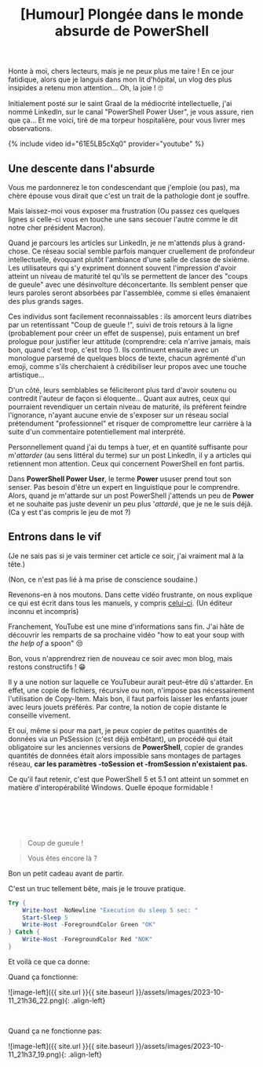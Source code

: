 ﻿---
title: "[Humour] Plongée dans le monde absurde de PowerShell"
excerpt: |
  Venez découvrir une plongée navrante dans le monde étrange des tutoriels PowerShell sur YouTube.

category: PowerShell
classes: wide
comments: true
tags: 
  - PowerShell
  - Tips
  - Humour
---

Honte à moi, chers lecteurs, mais je ne peux plus me taire ! En ce jour fatidique, alors que je languis dans mon lit d'hôpital, un vlog des plus insipides a retenu mon attention... Oh, la joie ! 🙄

Initialement posté sur le saint Graal de la médiocrité intellectuelle, j'ai nommé LinkedIn, sur le canal "PowerShell Power User", je vous assure, rien que ça... Et me voici, tiré de ma torpeur hospitalière, pour vous livrer mes observations.

{% include video id="61E5LB5cXq0" provider="youtube" %}

## Une descente dans l'absurde

Vous me pardonnerez le ton condescendant que j'emploie (ou pas), ma chère épouse vous dirait que c'est un trait de la pathologie dont je souffre.

Mais laissez-moi vous exposer ma frustration (Ou passez ces quelques lignes si celle-ci vous en touche une sans secouer l'autre comme le dit notre cher président Macron).

Quand je parcours les articles sur LinkedIn, je ne m'attends plus à grand-chose. Ce réseau social semble parfois manquer cruellement de profondeur intellectuelle, évoquant plutôt l'ambiance d'une salle de classe de sixième. Les utilisateurs qui s'y expriment donnent souvent l'impression d'avoir atteint un niveau de maturité tel qu'ils se permettent de lancer des "coups de gueule" avec une désinvolture déconcertante. Ils semblent penser que leurs paroles seront absorbées par l'assemblée, comme si elles émanaient des plus grands sages.

Ces individus sont facilement reconnaissables : ils amorcent leurs diatribes par un retentissant "Coup de gueule !", suivi de trois retours à la ligne (probablement pour créer un effet de suspense), puis entament un bref prologue pour justifier leur attitude (comprendre: cela n'arrive jamais, mais bon, quand c'est trop, c'est trop !). Ils continuent ensuite avec un monologue parsemé de quelques blocs de texte, chacun agrémenté d'un emoji, comme s'ils cherchaient à crédibiliser leur propos avec une touche artistique...

D'un côté, leurs semblables se féliciteront plus tard d'avoir soutenu ou contredit l'auteur de façon si éloquente... Quant aux autres, ceux qui pourraient revendiquer un certain niveau de maturité, ils préfèrent feindre l'ignorance, n'ayant aucune envie de s'exposer sur un réseau social prétendument "professionnel" et risquer de compromettre leur carrière à la suite d'un commentaire potentiellement mal interprété.

Personnellement quand j'ai du temps à tuer, et en quantité suffisante pour m'_attarder_ (au sens littéral du terme) sur un post LinkedIn, il y a articles qui retiennent mon attention. Ceux qui concernent PowerShell en font partis.

Dans __PowerShell Power User__, le terme __Power__ ususer prend tout son senser. Pas besoin d'être un expert en linguistique pour le comprendre. Alors, quand je m'attarde sur un post PowerShell j'attends un peu de __Power__ et ne souhaite pas juste devenir un peu plus '_attardé_, que je ne le suis déjà. (Ca y est t'as compris le jeu de mot ?)

## Entrons dans le vif

(Je ne sais pas si je vais terminer cet article ce soir, j'ai vraiment mal à la tête.)

(Non, ce n'est pas lié à ma prise de conscience soudaine.)

Revenons-en à nos moutons. Dans cette vidéo frustrante, on nous explique ce qui est écrit dans tous les manuels, y compris [celui-ci](https://learn.microsoft.com/en-us/powershell/scripting/samples/working-with-files-and-folders). (Un éditeur inconnu et incompris)

Franchement, YouTube est une mine d'informations sans fin. J'ai hâte de découvrir les remparts de sa prochaine vidéo "how to eat your soup with _the help of_ a spoon" 😒

Bon, vous n'apprendrez rien de nouveau ce soir avec mon blog, mais restons constructifs ! 😁

Il y a une notion sur laquelle ce YouTubeur aurait peut-être dû s'attarder. En effet, une copie de fichiers, récursive ou non, n'impose pas nécessairement l'utilisation de Copy-Item. Mais bon, il faut parfois laisser les enfants jouer avec leurs jouets préférés. Par contre, la notion de copie distante le conseille vivement.

Et oui, même si pour ma part, je peux copier de petites quantités de données via un PsSession (c'est déjà embêtant), un procédé qui était obligatoire sur les anciennes versions de __PowerShell__, copier de grandes quantités de données était alors impossible sans montages de partages réseau, __car les paramètres -toSession et -fromSession n'existaient pas.__

Ce qu'il faut retenir, c'est que PowerShell 5 et 5.1 ont atteint un sommet en matière d'interopérabilité Windows. Quelle époque formidable !

<br/>

<br/>

<br/>

<br/>

> Coup de gueule !

> Vous êtes encore là ?

Bon un petit cadeau avant de partir.

C'est un truc tellement bête, mais je le trouve pratique.

```powershell
Try {
    Write-host -NoNewline "Execution du sleep 5 sec: "
    Start-Sleep 5
    Write-Host -ForegroundColor Green "OK"
} Catch {
    Write-Host -ForegroundColor Red "NOK"
}
```
Et voilà ce que ca donne:

Quand ça fonctionne:

![image-left]({{ site.url }}{{ site.baseurl }}/assets/images/2023-10-11_21h36_22.png){: .align-left}

<br/>

Quand ça ne fonctionne pas:

![image-left]({{ site.url }}{{ site.baseurl }}/assets/images/2023-10-11_21h37_19.png){: .align-left}
